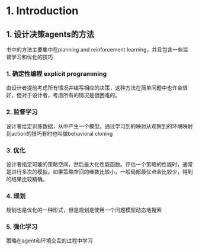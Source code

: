 # 1. Introduction
## 1. 设计决策agents的方法
书中的方法主要集中在planning and reinforcement learning，并且包含一些监督学习和优化的技巧
### 1. 确定性编程 explicit programming
由设计者提前考虑所有情况并编写相应的决策，这种方法在简单问题中也许会很好，但对于设计者，考虑所有的情况是很困难的。
### 2. 监督学习
设计者给定训练数据，从中产生一个模型。通过学习到的映射从观察到的环境映射到action的技巧有时也叫做behavioral cloning
### 3. 优化
设计者指定可能的策略空间，然后最大化性能函数。评估一个策略的性能时，通常是进行多次的模拟。如果策略空间的维数比较小，一般局部最优点会比较少，得到的结果比较精确。
### 4. 规划
规划也是优化的一种形式，但是规划是使用一个问题模型动态地搜索
### 5. 强化学习
策略在agent和环境交互的过程中学习

